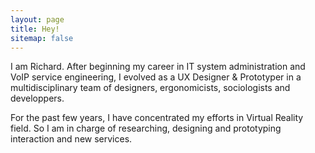 ```yaml
---
layout: page
title: Hey!
sitemap: false
---
```



I am Richard. After beginning my career in IT system administration and VoIP service engineering, I evolved as a UX Designer & Prototyper in a multidisciplinary team of designers, ergonomicists, sociologists and developpers.

For the past few years, I have concentrated my efforts in Virtual Reality field. 
So I am in charge of researching, designing and prototyping interaction and new services.

